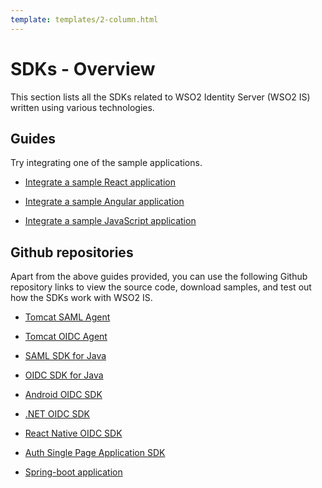 ```yaml
---
template: templates/2-column.html
---
```


# SDKs - Overview

This section lists all the SDKs related to WSO2 Identity Server (WSO2 IS) written using various technologies. 

## Guides

Try integrating one of the sample applications.

- [Integrate a sample React application]({{base_path}}/sdks/start-integrating-apps/integrate-a-react-app.md)

- [Integrate a sample Angular application]({{base_path}}/sdks/start-integrating-apps/integrate-an-angular-app.md)

- [Integrate a sample JavaScript application]({{base_path}}/sdks/start-integrating-apps/integrate-a-js-app.md)


## Github repositories

Apart from the above guides provided, you can use the following Github repository links to view the source code, download samples, and test out how the SDKs work with WSO2 IS.

- [Tomcat SAML Agent](https://github.com/asgardeo/asgardeo-tomcat-saml-agent)

- [Tomcat OIDC Agent](https://github.com/asgardeo/asgardeo-tomcat-oidc-agent)

- [SAML SDK for Java](https://github.com/asgardeo/asgardeo-java-saml-sdk)

- [OIDC SDK for Java](https://github.com/asgardeo/asgardeo-java-oidc-sdk)

- [Android OIDC SDK](https://github.com/asgardeo/asgardeo-android-oidc-sdk)

- [.NET OIDC SDK](https://github.com/asgardeo/asgardeo-dotnet-oidc-sdk)

- [React Native OIDC SDK](https://github.com/asgardeo/asgardeo-react-native-oidc-sdk)

- [Auth Single Page Application SDK](https://github.com/asgardeo/asgardeo-auth-spa-sdk)

- [Spring-boot application](https://github.com/wso2-extensions/identity-samples-spring-boot)





